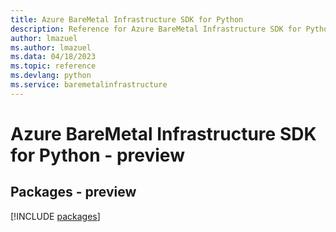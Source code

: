 ```yaml
---
title: Azure BareMetal Infrastructure SDK for Python
description: Reference for Azure BareMetal Infrastructure SDK for Python
author: lmazuel
ms.author: lmazuel
ms.data: 04/18/2023
ms.topic: reference
ms.devlang: python
ms.service: baremetalinfrastructure
---
```

# Azure BareMetal Infrastructure SDK for Python - preview
## Packages - preview
[!INCLUDE [packages](baremetal-infrastructure-index.md)]